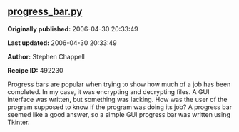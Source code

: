 ## [progress_bar.py](https://code.activestate.com/recipes/492230-progress_barpy)

**Originally published:** 2006-04-30 20:33:49

**Last updated:** 2006-04-30 20:33:49

**Author:** Stephen Chappell

**Recipe ID:** 492230

Progress bars are popular when trying to
show how much of a job has been completed.
In my case, it was encrypting and decrypting
files. A GUI interface was written, but
something was lacking. How was the user of
the program supposed to know if the program
was doing its job? A progress bar seemed like
a good answer, so a simple GUI progress bar
was written using Tkinter.

